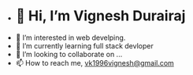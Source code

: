 - <h1>👋 Hi, I’m Vignesh Durairaj </h1>
- 👀 I’m interested in web develping.
- 🌱 I’m currently learning full stack devloper
- 💞️ I’m looking to collaborate on ...
- 📫 How to reach me, vk1996vignesh@gmail.com

<!---
vicky-fsd/vicky-fsd is a ✨ special ✨ repository because its `README.md` (this file) appears on your GitHub profile.
You can click the Preview link to take a look at your changes.
--->
